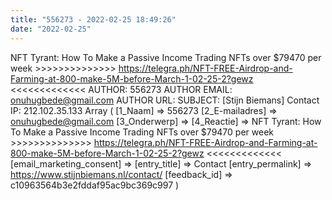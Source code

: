 ```yaml
---
title: "556273 - 2022-02-25 18:49:26"
date: "2022-02-25"
---
```


NFT Tyrant: How To Make a Passive Income Trading NFTs over $79470 per week >>>>>>>>>>>>>> https://telegra.ph/NFT-FREE-Airdrop-and-Farming-at-800-make-5M-before-March-1-02-25-2?gewz <<<<<<<<<<<<< AUTHOR: 556273 AUTHOR EMAIL: onuhugbede@gmail.com AUTHOR URL: SUBJECT: \[Stijn Biemans\] Contact IP: 212.102.35.133 Array ( \[1\_Naam\] => 556273 \[2\_E-mailadres\] => onuhugbede@gmail.com \[3\_Onderwerp\] => \[4\_Reactie\] => NFT Tyrant: How To Make a Passive Income Trading NFTs over $79470 per week >>>>>>>>>>>>>> https://telegra.ph/NFT-FREE-Airdrop-and-Farming-at-800-make-5M-before-March-1-02-25-2?gewz <<<<<<<<<<<<< \[email\_marketing\_consent\] => \[entry\_title\] => Contact \[entry\_permalink\] => https://www.stijnbiemans.nl/contact/ \[feedback\_id\] => c10963564b3e2fddaf95ac9bc369c997 )
